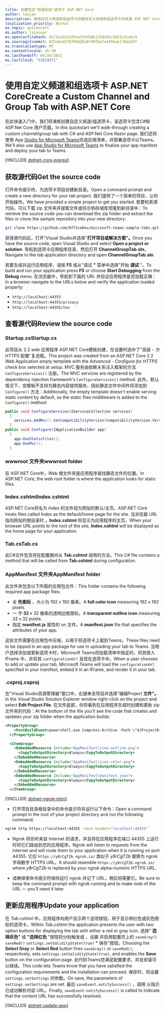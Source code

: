 ```yaml
---
title: 创建包含"频道和组"选项卡 ASP.NET Core
author: laujan
description: 使用自定义频道和组选项卡创建自定义频道和组选项卡的快速 ASP.NET Core。
localization_priority: Normal
ms.topic: quickstart
ms.author: lajanuar
ms.openlocfilehash: 8271e2d225d5ae3f6458b17b9595c4d23c3ca6c9
ms.sourcegitcommit: 825abed2f8784d2bab7407ba7a4455ae17bbd28f
ms.translationtype: MT
ms.contentlocale: zh-CN
ms.lasthandoff: 04/26/2021
ms.locfileid: "52019571"
---
```

# <a name="create-a-custom-channel-and-group-tab-with-aspnet-core"></a><span data-ttu-id="1724f-103">使用自定义频道和组选项卡 ASP.NET Core</span><span class="sxs-lookup"><span data-stu-id="1724f-103">Create a Custom Channel and Group Tab with ASP.NET Core</span></span>

<span data-ttu-id="1724f-104">在此快速入门中，我们将演练创建自定义频道/组选项卡，该选项卡包含C#和 ASP.Net Core 用户页面。</span><span class="sxs-lookup"><span data-stu-id="1724f-104">In this quickstart we'll walk-through creating a custom channel/group tab with C# and ASP.Net Core Razor page.</span></span> <span data-ttu-id="1724f-105">我们还将使用 App [Studio for Microsoft Teams](~/concepts/build-and-test/app-studio-overview.md)完成应用清单，并部署选项卡以Teams。</span><span class="sxs-lookup"><span data-stu-id="1724f-105">We'll also use [App Studio for Microsoft Teams](~/concepts/build-and-test/app-studio-overview.md) to finalize your app manifest and deploy your tab to Teams.</span></span>

[!INCLUDE [dotnet-core-prereq](~/includes/tabs/dotnet-core-prereq.md)]

## <a name="get-the-source-code"></a><span data-ttu-id="1724f-106">获取源代码</span><span class="sxs-lookup"><span data-stu-id="1724f-106">Get the source code</span></span>

<span data-ttu-id="1724f-107">打开命令提示符，为选项卡项目创建新目录。</span><span class="sxs-lookup"><span data-stu-id="1724f-107">Open a command prompt and create a new directory for your tab project.</span></span> <span data-ttu-id="1724f-108">我们提供了一个简单的项目，让你开始操作。</span><span class="sxs-lookup"><span data-stu-id="1724f-108">We have provided a simple project to get you started.</span></span> <span data-ttu-id="1724f-109">若要检索源代码，可以下载 zip 文件夹并提取文件或将示例存储库克隆到新目录中：</span><span class="sxs-lookup"><span data-stu-id="1724f-109">To retrieve the source code you can download the zip folder and extract the files or clone the sample repository into your new directory:</span></span>

```bash
git clone https://github.com/OfficeDev/microsoft-teams-sample-tabs.git
```

<span data-ttu-id="1724f-110">获得源代码后，打开"Visual Studio并选择"**打开项目或解决方案"。**</span><span class="sxs-lookup"><span data-stu-id="1724f-110">Once you have the source code, open Visual Studio and select **Open a project or solution**.</span></span> <span data-ttu-id="1724f-111">导航到选项卡应用程序目录，然后打开 **ChannelGroupTab.sln**。</span><span class="sxs-lookup"><span data-stu-id="1724f-111">Navigate to the tab application directory and open **ChannelGroupTab.sln**.</span></span>

<span data-ttu-id="1724f-112">若要生成并运行应用程序，请按 **F5** 或从"调试 **"** 菜单中选择"开始 **调试** "。</span><span class="sxs-lookup"><span data-stu-id="1724f-112">To build and run your application press **F5** or choose **Start Debugging** from the **Debug** menu.</span></span> <span data-ttu-id="1724f-113">在浏览器中，导航到下面的 URL 并验证应用程序是否加载正确：</span><span class="sxs-lookup"><span data-stu-id="1724f-113">In a browser navigate to the URLs below and verify the application loaded properly:</span></span>

- `http://localhost:44355`
- `http://localhost:44355/privacy`
- `http://localhost:44355/tou`

## <a name="review-the-source-code"></a><span data-ttu-id="1724f-114">查看源代码</span><span class="sxs-lookup"><span data-stu-id="1724f-114">Review the source code</span></span>

### <a name="startupcs"></a><span data-ttu-id="1724f-115">Startup.cs</span><span class="sxs-lookup"><span data-stu-id="1724f-115">Startup.cs</span></span>

<span data-ttu-id="1724f-116">此项目从 2.2 web 应用程序 ASP.NET Core模板创建，在设置时选中了"高级 *- 为 HTTPS* 配置"复选框。</span><span class="sxs-lookup"><span data-stu-id="1724f-116">This project was created from an ASP.NET Core 2.2 Web Application empty template with the *Advanced - Configure for HTTPS* check box selected at setup.</span></span> <span data-ttu-id="1724f-117">MVC 服务由依赖关系注入框架的方法 `ConfigureServices()` 注册。</span><span class="sxs-lookup"><span data-stu-id="1724f-117">The MVC services are registered by the dependency injection framework's `ConfigureServices()` method.</span></span> <span data-ttu-id="1724f-118">此外，默认情况下，空模板不支持为静态内容提供服务，因此静态文件中间件将添加到 `Configure()` 方法：</span><span class="sxs-lookup"><span data-stu-id="1724f-118">Additionally, the empty template doesn't enable serving static content by default, so the static files middleware is added to the `Configure()` method:</span></span>

```csharp
public void ConfigureServices(IServiceCollection services)
  {
    services.AddMvc().SetCompatibilityVersion(CompatibilityVersion.Version_2_2);
  }
public void Configure(IApplicationBuilder app)
  {
    app.UseStaticFiles();
    app.UseMvc();
  }
```

### <a name="wwwroot-folder"></a><span data-ttu-id="1724f-119">wwwroot 文件夹</span><span class="sxs-lookup"><span data-stu-id="1724f-119">wwwroot folder</span></span>

<span data-ttu-id="1724f-120">在 ASP.NET Core中，Web 根文件夹是应用程序查找静态文件的位置。</span><span class="sxs-lookup"><span data-stu-id="1724f-120">In ASP.NET Core, the web root folder is where the application looks for static files.</span></span>

### <a name="indexcshtml"></a><span data-ttu-id="1724f-121">Index.cshtml</span><span class="sxs-lookup"><span data-stu-id="1724f-121">Index.cshtml</span></span>

<span data-ttu-id="1724f-122">ASP.NET Core将名为 *Index* 的文件视为网站的默认/主页。</span><span class="sxs-lookup"><span data-stu-id="1724f-122">ASP.NET Core treats files called *Index* as the default/home page for the site.</span></span> <span data-ttu-id="1724f-123">当浏览器 URL 指向网站的根目录时 **，Index.cshtml** 将显示为应用程序的主页。</span><span class="sxs-lookup"><span data-stu-id="1724f-123">When your browser URL points to the root of the site, **Index.cshtml** will be displayed as the home page for your application.</span></span>

### <a name="tabcs"></a><span data-ttu-id="1724f-124">Tab.cs</span><span class="sxs-lookup"><span data-stu-id="1724f-124">Tab.cs</span></span>

<span data-ttu-id="1724f-125">此C#文件包含将在配置期间从 **Tab.cshtml** 调用的方法。</span><span class="sxs-lookup"><span data-stu-id="1724f-125">This C# file contains a method that will be called from **Tab.cshtml** during configuration.</span></span>

### <a name="appmanifest-folder"></a><span data-ttu-id="1724f-126">AppManifest 文件夹</span><span class="sxs-lookup"><span data-stu-id="1724f-126">AppManifest folder</span></span>

<span data-ttu-id="1724f-127">此文件夹包含以下所需的应用包文件：</span><span class="sxs-lookup"><span data-stu-id="1724f-127">This folder contains the following required app package files:</span></span>

- <span data-ttu-id="1724f-128">全 **色图标** ，大小为 192 x 192 像素。</span><span class="sxs-lookup"><span data-stu-id="1724f-128">A **full color icon** measuring 192 x 192 pixels.</span></span>
- <span data-ttu-id="1724f-129">一 **个 32** x 32 像素的透明边框图标。</span><span class="sxs-lookup"><span data-stu-id="1724f-129">A **transparent outline icon** measuring 32 x 32 pixels.</span></span>
- <span data-ttu-id="1724f-130">指定 **manifest.js** 属性的 on 文件。</span><span class="sxs-lookup"><span data-stu-id="1724f-130">A **manifest.json** file that specifies the attributes of your app.</span></span>

<span data-ttu-id="1724f-131">这些文件需要在应用包中压缩，以用于将选项卡上载到Teams。</span><span class="sxs-lookup"><span data-stu-id="1724f-131">These files need to be zipped in an app package for use in uploading your tab to Teams.</span></span> <span data-ttu-id="1724f-132">当用户选择添加或更新选项卡时，Microsoft Teams将加载清单中指定的，将其嵌入 IFrame 中，并将其 `configurationUrl` 呈现在选项卡中。</span><span class="sxs-lookup"><span data-stu-id="1724f-132">When a user chooses to add or update your tab, Microsoft Teams will load the `configurationUrl` specified in your manifest, embed it in an IFrame, and render it in your tab.</span></span>

### <a name="csproj"></a><span data-ttu-id="1724f-133">.csproj</span><span class="sxs-lookup"><span data-stu-id="1724f-133">.csproj</span></span>

<span data-ttu-id="1724f-134">在"Visual Studio资源管理器"窗口中，右键单击项目并选择"编辑Project **文件"。**</span><span class="sxs-lookup"><span data-stu-id="1724f-134">In the Visual Studio Solution Explorer window right-click on the project and select **Edit Project File**.</span></span> <span data-ttu-id="1724f-135">在文件底部，你将看到在应用程序生成时创建和更新 zip 文件夹的代码：</span><span class="sxs-lookup"><span data-stu-id="1724f-135">At the bottom of the file you'll see the code that creates and updates your zip folder when the application builds:</span></span>

```xml
<PropertyGroup>
    <PostBuildEvent>powershell.exe Compress-Archive -Path \"$(ProjectDir)AppManifest\*\" -DestinationPath \"$(TargetDir)tab.zip\" -Force</PostBuildEvent>
  </PropertyGroup>

  <ItemGroup>
    <EmbeddedResource Include="AppManifest\icon-outline.png">
      <CopyToOutputDirectory>Always</CopyToOutputDirectory>
    </EmbeddedResource>
    <EmbeddedResource Include="AppManifest\icon-color.png">
      <CopyToOutputDirectory>Always</CopyToOutputDirectory>
    </EmbeddedResource>
    <EmbeddedResource Include="AppManifest\manifest.json">
      <CopyToOutputDirectory>Always</CopyToOutputDirectory>
    </EmbeddedResource>
  </ItemGroup>
```

[!INCLUDE [dotnet-ngrok-intro](~/includes/tabs/dotnet-ngrok-intro.md)]

- <span data-ttu-id="1724f-136">打开项目目录根目录中的命令提示符并运行以下命令：</span><span class="sxs-lookup"><span data-stu-id="1724f-136">Open a command prompt in the root of your project directory and run the following command:</span></span>

```bash
ngrok http https://localhost:44355 -host-header="localhost:44355"
```

- <span data-ttu-id="1724f-137">Ngrok 将侦听来自 Internet 的请求，并且将在应用程序在端口 44355 上运行时将它们路由到您的应用程序。</span><span class="sxs-lookup"><span data-stu-id="1724f-137">Ngrok will listen to requests from the internet and will route them to your application when it is running on port 44355.</span></span> <span data-ttu-id="1724f-138">它应 `https://y8rCgT2b.ngrok.io/` 类似于 *y8rCgT2b* 替换为 ngrok 字母数字 HTTPS URL。</span><span class="sxs-lookup"><span data-stu-id="1724f-138">It should resemble `https://y8rCgT2b.ngrok.io/` where *y8rCgT2b* is replaced by your ngrok alpha-numeric HTTPS URL.</span></span>

- <span data-ttu-id="1724f-139">请确保使命令提示符保持运行 ngrok 并记下 URL，稍后将需要它。</span><span class="sxs-lookup"><span data-stu-id="1724f-139">Be sure to keep the command prompt with ngrok running and to make note of the URL — you'll need it later.</span></span>

## <a name="update-your-application"></a><span data-ttu-id="1724f-140">更新应用程序</span><span class="sxs-lookup"><span data-stu-id="1724f-140">Update your application</span></span>

<span data-ttu-id="1724f-141">在 *Tab.cshtml* 中，应用程序向用户显示两个选项按钮，用于显示带红色或灰色图标的选项卡。</span><span class="sxs-lookup"><span data-stu-id="1724f-141">Within *Tab.cshtml* the application presents the user with two option buttons for displaying the tab with either a red or gray icon.</span></span> <span data-ttu-id="1724f-142">选择" **选择灰色"** 或 **"选择红色** "按钮将分别触发或 ，设置 并启用配置页上的 `saveGray()` `saveRed()` `settings.setValidityState(true)` **"** 保存"按钮。</span><span class="sxs-lookup"><span data-stu-id="1724f-142">Choosing the **Select Gray** or **Select Red** button fires `saveGray()` or `saveRed()`, respectively, sets `settings.setValidityState(true)`, and enables the **Save** button on the configuration page.</span></span> <span data-ttu-id="1724f-143">此代码Teams您满足配置要求，并且安装可以继续。</span><span class="sxs-lookup"><span data-stu-id="1724f-143">This code lets Teams know that you have satisfied the configuration requirements and the installation can proceed.</span></span> <span data-ttu-id="1724f-144">保存时，将设置 `settings.setSettings` 的参数。</span><span class="sxs-lookup"><span data-stu-id="1724f-144">On save, the parameters of `settings.setSettings` are set.</span></span> <span data-ttu-id="1724f-145">最后 `saveEvent.notifySuccess()` ，调用 以指示已成功解析内容 URL。</span><span class="sxs-lookup"><span data-stu-id="1724f-145">Finally, `saveEvent.notifySuccess()` is called to indicate that the content URL has successfully resolved.</span></span>

[!INCLUDE [dotnet-update-app](~/includes/tabs/dotnet-update-chan-grp-app.md)]

